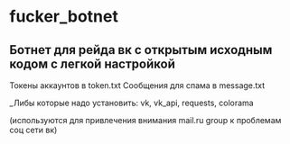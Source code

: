 # fucker_botnet
Ботнет для рейда вк с открытым исходным кодом с легкой настройкой
---

Токены аккаунтов в token.txt
Сообщения для спама в message.txt

_Либы которые надо установить: vk, vk_api, requests, colorama

(используются для привлечения внимания mail.ru group к проблемам соц сети вк)
